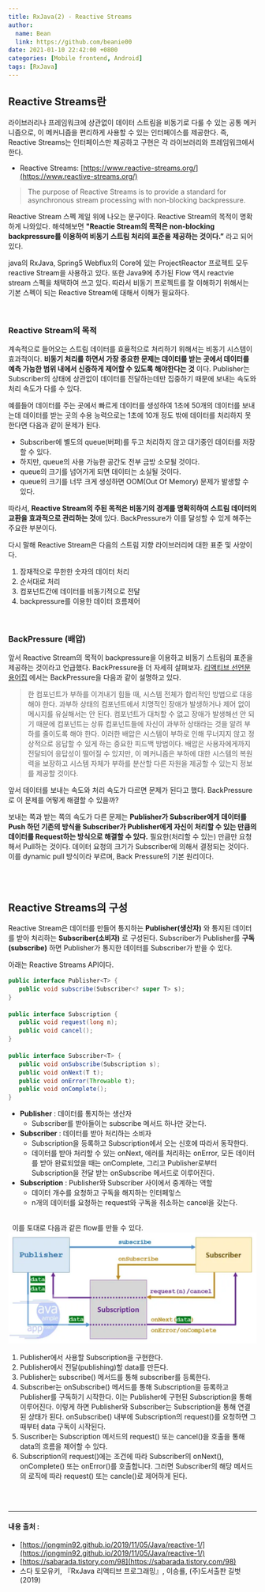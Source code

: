 ```yaml
---
title: RxJava(2) - Reactive Streams
author:
  name: Bean
  link: https://github.com/beanie00
date: 2021-01-10 22:42:00 +0800
categories: [Mobile frontend, Android]
tags: [RxJava]
---
```


## Reactive Streams란

라이브러리나 프레임워크에 상관없이 데이터 스트림을 비동기로 다룰 수 있는 공통 메커니즘으로, 이 메커니즘을 편리하게 사용할 수 있는 인터페이스를 제공한다. 즉, Reactive Streams는 인터페이스만 제공하고 구현은 각 라이브러리와 프레임워크에서 한다.

* Reactive Streams: [https://www.reactive-streams.org/](https://www.reactive-streams.org/)

> The purpose of Reactive Streams is to provide a standard for asynchronous stream processing with non-blocking backpressure.

Reactive Stream 스펙 제일 위에 나오는 문구이다. Reactive Stream의 목적이 명확하게 나와있다. 해석해보면 **"Reactie Stream의 목적은 non-blocking backpressure를 이용하여 비동기 스트림 처리의 표준을 제공하는 것이다.”** 라고 되어 있다.

java의 RxJava, Spring5 Webflux의 Core에 있는 ProjectReactor 프로젝트 모두 reactive Stream을 사용하고 있다. 또한 Java9에 추가된 Flow 역시 reactvie stream 스펙을 채택하여 쓰고 있다. 따라서 비동기 프로젝트를 잘 이해하기 위해서는 기본 스펙이 되는 Reactive Stream에 대해서 이해가 필요하다.

&nbsp;
### Reactive Stream의 목적

계속적으로 들어오는 스트림 데이터를 효율적으로 처리하기 위해서는 비동기 시스템이 효과적이다. **비동기 처리를 하면서 가장 중요한 문제는 데이터를 받는 곳에서 데이터를 예측 가능한 범위 내에서 신중하게 제어할 수 있도록 해야한다는 것** 이다. Publisher는 Subscriber의 상태에 상관없이 데이터를 전달하는데만 집중하기 때문에 보내는 속도와 처리 속도가 다를 수 있다.

예를들어 데이터를 주는 곳에서 빠르게 데이터를 생성하여 1초에 50개의 데이터를 보내는데 데이터를 받는 곳의 수용 능력으로는 1초에 10개 정도 밖에 데이터를 처리하지 못한다면 다음과 같이 문제가 된다.

* Subscriber에 별도의 queue(버퍼)를 두고 처리하지 않고 대기중인 데이터를 저장할 수 있다.
* 하지만, queue의 사용 가능한 공간도 전부 금방 소모될 것이다.
* queue의 크기를 넘어가게 되면 데이터는 소실될 것이다.
* queue의 크기를 너무 크게 생성하면 OOM(Out Of Memory) 문제가 발생할 수 있다.

따라서, **Reactive Stream의 주된 목적은 비동기의 경계를 명확히하여 스트림 데이터의 교환을 효과적으로 관리하는 것**에 있다. BackPressure가 이를 달성할 수 있게 해주는 주요한 부분이다.

다시 말해 Reactive Stream은 다음의 스트림 지향 라이브러리에 대한 표준 및 사양이다.

1. 잠재적으로 무한한 숫자의 데이터 처리
2. 순서대로 처리
3. 컴포넌트간에 데이터를 비동기적으로 전달
4. backpressure를 이용한 데이터 흐름제어

&nbsp;
### BackPressure (배압)

앞서 Reactive Stream의 목적이 backpressure을 이용하고 비동기 스트림의 표준을 제공하는 것이라고 언급했다. BackPressure을 더 자세히 살펴보자. [리액티브 선언문 용어집](https://www.reactivemanifesto.org/ko/glossary) 에서는 BackPressure을 다음과 같이 설명하고 있다.

> 한 컴포넌트가 부하를 이겨내기 힘들 때, 시스템 전체가 합리적인 방법으로 대응해야 한다. 과부하 상태의 컴포넌트에서 치명적인 장애가 발생하거나 제어 없이 메시지를 유실해서는 안 된다. 컴포넌트가 대처할 수 없고 장애가 발생해선 안 되기 때문에 컴포넌트는 상류 컴포넌트들에 자신이 과부하 상태라는 것을 알려 부하를 줄이도록 해야 한다. 이러한 배압은 시스템이 부하로 인해 무너지지 않고 정상적으로 응답할 수 있게 하는 중요한 피드백 방법이다. 배압은 사용자에게까지 전달되어 응답성이 떨어질 수 있지만, 이 메커니즘은 부하에 대한 시스템의 복원력을 보장하고 시스템 자체가 부하를 분산할 다른 자원을 제공할 수 있는지 정보를 제공할 것이다.

앞서 데이터를 보내는 속도와 처리 속도가 다르면 문제가 된다고 했다. BackPressure로 이 문제를 어떻게 해결할 수 있을까?

보내는 쪽과 받는 쪽의 속도가 다른 문제는 **Publisher가 Subscriber에게 데이터를 Push 하던 기존의 방식을 Subscriber가 Publisher에게 자신이 처리할 수 있는 만큼의 데이터를 Request하는 방식으로 해결할 수 있다.** 필요한(처리할 수 있는) 만큼만 요청해서 Pull하는 것이다. 데이터 요청의 크기가 Subscriber에 의해서 결정되는 것이다. 이를 dynamic pull 방식이라 부르며, Back Pressure의 기본 원리이다.

\
&nbsp;
## Reactive Streams의 구성
Reactive Stream은 데이터를 만들어 통지하는 **Publisher(생산자)** 와 통지된 데이터를 받아 처리하는 **Subscriber(소비자)** 로 구성된다. Subscriber가 Publisher를 **구독(subscribe)** 하면 Publisher가 통지한 데이터를 Subscriber가 받을 수 있다.

아래는 Reactive Streams API이다.

```java
public interface Publisher<T> {
   public void subscribe(Subscriber<? super T> s);
}

public interface Subscription {
   public void request(long n);
   public void cancel();
}

public interface Subscriber<T> {
   public void onSubscribe(Subscription s);
   public void onNext(T t);
   public void onError(Throwable t);
   public void onComplete();
}
```

* **Publisher** : 데이터를 통지하는 생산자
    * Subscriber를 받아들이는 subscribe 메서드 하나만 갖는다.
* **Subscriber** : 데이터를 받아 처리하는 소비자
    * Subscription을 등록하고 Subscription에서 오는 신호에 따라서 동작한다.
    * 데이터를 받아 처리할 수 있는 onNext, 에러를 처리하는 onError, 모든 데이터를 받아 완료되었을 때는 onComplete, 그리고 Publisher로부터 Subscription을 전달 받는 onSubscribe 메서드로 이루어진다.
* **Subscription** : Publisher와 Subscriber 사이에서 중계하는 역할
    * 데이터 개수를 요청하고 구독을 해지하는 인터페잏스
    * n개의 데이터를 요청하는 request와 구독을 취소하는 cancel을 갖는다.

\
&nbsp;
이를 토대로 다음과 같은 flow를 만들 수 있다.
  ![Reactive streams flow](/assets/img/post_images/rxjava2-1.png)
1. Publisher에서 사용할 Subscription을 구현한다.
2. Publisher에서 전달(publishing)할 data를 만든다.
3. Publisher는 subscribe() 메서드를 통해 subscriber를 등록한다.
4. Subscriber는 onSubscribe() 메서드를 통해 Subscription을 등록하고 Publisher를 구독하기 시작한다. 이는 Publisher에 구현된 Subscription을 통해 이루어진다. 이렇게 하면 Publisher와 Subscriber는 Subscription을 통해 연결된 상태가 된다. onSubscribe() 내부에 Subscription의 request()를 요청하면 그때부터 data 구독이 시작된다.
5. Suscriber는 Subscription 메서드의 request() 또는 cancel()을 호출을 통해 data의 흐름을 제어할 수 있다.
6. Subscription의 request()에는 조건에 따라 Subscriber의 onNext(), onComplete() 또는 onError()를 호출합니다. 그러면 Subscriber의 해당 메서드의 로직에 따라 request() 또는 cancle()로 제어하게 된다.

\
&nbsp;
***

#### 내용 출처 : 
  * [https://jongmin92.github.io/2019/11/05/Java/reactive-1/](https://jongmin92.github.io/2019/11/05/Java/reactive-1/)
  * [https://sabarada.tistory.com/98](https://sabarada.tistory.com/98)
  * 스다 토모유키, 『RxJava 리액티브 프로그래밍』, 이승룔, (주)도서출판 길벗(2019)
